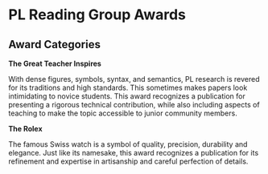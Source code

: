 # PL Reading Group Awards

## Award Categories

**The Great Teacher Inspires**

With dense figures, symbols, syntax, and semantics, PL research is revered for its traditions and high standards. This sometimes makes papers look intimidating to novice students.
This award recognizes a publication for presenting a rigorous technical contribution, while also including aspects of teaching to make the topic accessible to junior community members.

**The Rolex**

The famous Swiss watch is a symbol of quality, precision, durability and elegance.
Just like its namesake, this award recognizes a publication for its refinement and expertise in artisanship and careful perfection of details.
